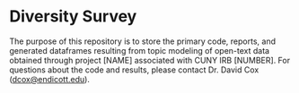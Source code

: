 # Diversity Survey
The purpose of this repository is to store the primary code, reports, and generated dataframes resulting from topic modeling of open-text data obtained through project [NAME] associated with CUNY IRB [NUMBER]. For questions about the code and results, please contact Dr. David Cox (dcox@endicott.edu). 
